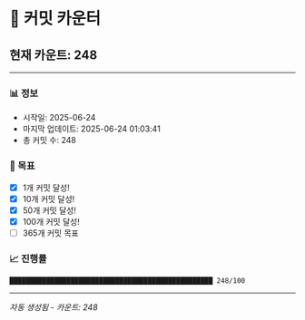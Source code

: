 # 🔢 커밋 카운터

## 현재 카운트: 248

---

### 📊 정보
- 시작일: 2025-06-24
- 마지막 업데이트: 2025-06-24 01:03:41
- 총 커밋 수: 248

### 🎯 목표
- [x] 1개 커밋 달성!
- [x] 10개 커밋 달성!
- [x] 50개 커밋 달성!
- [x] 100개 커밋 달성!
- [ ] 365개 커밋 목표

### 📈 진행률
```
██████████████████████████████████████████████████ 248/100
```

---
*자동 생성됨 - 카운트: 248*
